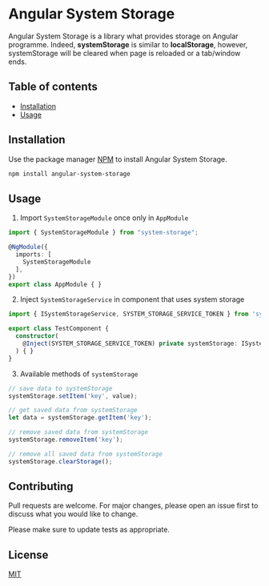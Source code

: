 # Angular System Storage

Angular System Storage is a library what provides storage on Angular programme. Indeed, **systemStorage** is similar to **localStorage**, however, systemStorage will be cleared when page is reloaded or a tab/window ends.

## Table of contents

* [Installation](#installation)
* [Usage](#Usage)

## Installation

Use the package manager [NPM](https://www.npmjs.com/) to install Angular System Storage.

```bash
npm install angular-system-storage
```

## Usage

1. Import `SystemStorageModule` once only in `AppModule`
```typescript
import { SystemStorageModule } from "system-storage";

@NgModule({
  imports: [
    SystemStorageModule
  ],
})
export class AppModule { }
```

2. Inject `SystemStorageService` in component that uses system storage
```typescript
import { ISystemStorageService, SYSTEM_STORAGE_SERVICE_TOKEN } from 'system-storage';

export class TestComponent {
  constructor(
    @Inject(SYSTEM_STORAGE_SERVICE_TOKEN) private systemStorage: ISystemStorageService,
  ) { }
}
```

3. Available methods of `systemStorage`
```typescript
// save data to systemStorage
systemStorage.setItem('key', value);

// get saved data from systemStorage
let data = systemStorage.getItem('key');

// remove saved data from systemStorage
systemStorage.removeItem('key');

// remove all saved data from systemStorage
systemStorage.clearStorage();
```

## Contributing

Pull requests are welcome. For major changes, please open an issue first to discuss what you would like to change.

Please make sure to update tests as appropriate.

## License
[MIT](https://choosealicense.com/licenses/mit/)
